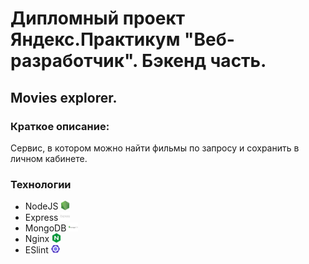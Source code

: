 # Дипломный проект Яндекс.Практикум "Веб-разработчик". Бэкенд часть.

## Movies explorer.

### Краткое описание:

Сервис, в котором можно найти фильмы по запросу и сохранить в личном кабинете.

### Технологии

<ul>
  <li>
  NodeJS <img style="width: 3%" src="https://github.com/github/explore/blob/main/topics/nodejs/nodejs.png" alt="NodeJS">
  </li>
  <li>
  Express <img style="width: 3%" src="https://github.com/github/explore/blob/main/topics/express/express.png" alt="Express">
  </li>
  <li>
  MongoDB <img style="width: 3%" src="https://github.com/github/explore/blob/main/topics/mongodb/mongodb.png" alt="MongoDB">
  </li>
  <li>
  Nginx <img style="width: 3%" src="https://github.com/github/explore/blob/main/topics/nginx/nginx.png" alt="Nginx">
  </li>
  <li>ESlint <img style="width: 3%" src="https://github.com/github/explore/blob/main/topics/eslint/eslint.png" alt="ESlint"></li>
</ul>
